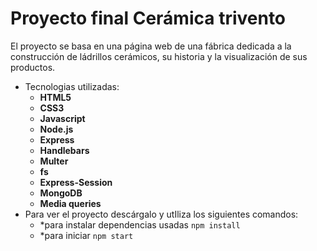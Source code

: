 # Proyecto final Cerámica trivento
El proyecto se basa en una página web de una fábrica dedicada a la construcción de ládrillos cerámicos, su historia y la visualización de sus productos.
- Tecnologias utilizadas:
    * **HTML5**
    * **CSS3**
    * **Javascript**
    * **Node.js**
    * **Express**
    * **Handlebars**
    * **Multer**
    * **fs**
    * **Express-Session**
    * **MongoDB**
    * **Media queries**
- Para ver el proyecto descárgalo y utIliza los siguientes comandos:
    * *para instalar dependencias usadas `npm install`
    * *para iniciar `npm start`
